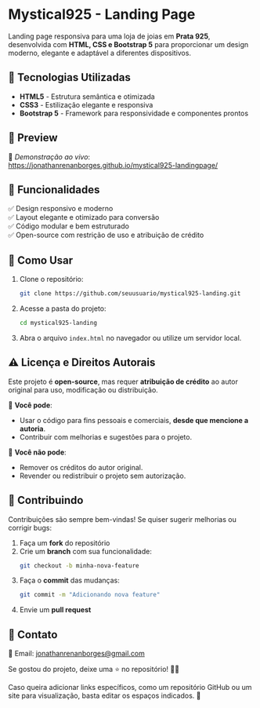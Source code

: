 # Mystical925 - Landing Page  

Landing page responsiva para uma loja de joias em **Prata 925**, desenvolvida com **HTML, CSS e Bootstrap 5** para proporcionar um design moderno, elegante e adaptável a diferentes dispositivos.  

## 🚀 Tecnologias Utilizadas  

- **HTML5** - Estrutura semântica e otimizada  
- **CSS3** - Estilização elegante e responsiva  
- **Bootstrap 5** - Framework para responsividade e componentes prontos  

## 📸 Preview  

📍 *Demonstração ao vivo*: https://jonathanrenanborges.github.io/mystical925-landingpage/

## 🎯 Funcionalidades  

✅ Design responsivo e moderno  
✅ Layout elegante e otimizado para conversão  
✅ Código modular e bem estruturado  
✅ Open-source com restrição de uso e atribuição de crédito  

## 📂 Como Usar  

1. Clone o repositório:  
   ```bash
   git clone https://github.com/seuusuario/mystical925-landing.git
   ```
2. Acesse a pasta do projeto:  
   ```bash
   cd mystical925-landing
   ```
3. Abra o arquivo `index.html` no navegador ou utilize um servidor local.  

## ⚠️ Licença e Direitos Autorais  

Este projeto é **open-source**, mas requer **atribuição de crédito** ao autor original para uso, modificação ou distribuição.  

🔹 **Você pode**:  
- Usar o código para fins pessoais e comerciais, **desde que mencione a autoria**.  
- Contribuir com melhorias e sugestões para o projeto.  

🔸 **Você não pode**:  
- Remover os créditos do autor original.  
- Revender ou redistribuir o projeto sem autorização.  

## 🤝 Contribuindo  

Contribuições são sempre bem-vindas! Se quiser sugerir melhorias ou corrigir bugs:  

1. Faça um **fork** do repositório  
2. Crie um **branch** com sua funcionalidade:  
   ```bash
   git checkout -b minha-nova-feature
   ```
3. Faça o **commit** das mudanças:  
   ```bash
   git commit -m "Adicionando nova feature"
   ```
4. Envie um **pull request**  

## 📩 Contato  

📧 Email: jonathanrenanborges@gmail.com

Se gostou do projeto, deixe uma ⭐ no repositório! 🚀✨  

Caso queira adicionar links específicos, como um repositório GitHub ou um site para visualização, basta editar os espaços indicados. 🚀
